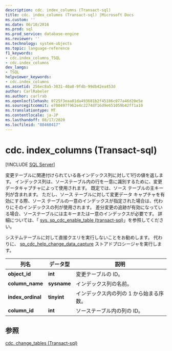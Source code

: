 ```yaml
---
description: cdc. index_columns (Transact-sql)
title: cdc. index_columns (Transact-sql) |Microsoft Docs
ms.custom: ''
ms.date: 06/10/2016
ms.prod: sql
ms.prod_service: database-engine
ms.reviewer: ''
ms.technology: system-objects
ms.topic: language-reference
f1_keywords:
- cdc.index_columns_TSQL
- cdc.index_columns
dev_langs:
- TSQL
helpviewer_keywords:
- cdc.index_columns
ms.assetid: 256ec8a5-3031-40a8-9fdb-99db42ea453d
author: CarlRabeler
ms.author: carlrab
ms.openlocfilehash: 0725f3eaa01da493681b2f45186c077a46d20e5e
ms.sourcegitcommit: e700497f962e4c2274df16d9e651059b42ff1a10
ms.translationtype: MT
ms.contentlocale: ja-JP
ms.lasthandoff: 08/17/2020
ms.locfileid: "88460417"
---
```

# <a name="cdcindex_columns-transact-sql"></a>cdc. index_columns (Transact-sql)
[!INCLUDE [SQL Server](../../includes/applies-to-version/sqlserver.md)]

  変更テーブルに関連付けられている各インデックス列に対して1行の値を返します。 インデックス列は、ソーステーブル内の行を一意に識別するために、変更データキャプチャによって使用されます。 既定では、ソース テーブルの主キー列が含まれます。 ただし、ソース テーブルに対して変更データ キャプチャを有効にする際、ソース テーブルの一意のインデックスが指定された場合は、代わりにそのインデックスの列が使用されます。 差分変更の追跡が有効になっている場合、ソーステーブルには主キーまたは一意のインデックスが必要です。 詳細については、「 [sys. sp_cdc_enable_table &#40;transact-sql&#41;](../../relational-databases/system-stored-procedures/sys-sp-cdc-enable-table-transact-sql.md)」を参照してください。  
  
 システムテーブルに対して直接クエリを実行しないことをお勧めします。 代わりに、 [sp_cdc_help_change_data_capture](../../relational-databases/system-stored-procedures/sys-sp-cdc-help-change-data-capture-transact-sql.md) ストアドプロシージャを実行します。  

  
|列名|データ型|説明|  
|-----------------|---------------|-----------------|  
|**object_id**|**int**|変更テーブルの ID。|  
|**column_name**|**sysname**|インデックス列の名前。|  
|**index_ordinal**|**tinyint**|インデックス内の列の 1 から始まる序数。|  
|**column_id**|**int**|ソーステーブル内の列の ID。|  
  
## <a name="see-also"></a>参照  
 [cdc. change_tables &#40;Transact-sql&#41;](../../relational-databases/system-tables/cdc-change-tables-transact-sql.md)  
  
  
